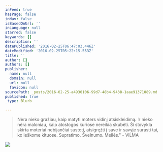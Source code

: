 ```yaml
---
inFeed: true
hasPage: false
inNav: false
isBasedOnUrl: ''
inLanguage: null
starred: false
keywords: []
description: ''
datePublished: '2016-02-25T06:47:03.446Z'
dateModified: '2016-02-25T05:22:15.553Z'
title: ''
author: []
authors: []
publisher:
  name: null
  domain: null
  url: null
  favicon: null
sourcePath: _posts/2016-02-25-a4930106-99d7-48b4-9438-1aae91371089.md
published: true
_type: Blurb

---
```

> Nėra nieko gražiau, kaip matyti moters vidinį atsiskleidimą. Ir nieko nėra maloniau, kaip atostogos kuriose nereikia skubėti. Ši stovykla skirta moteriai nebijančiai sustoti, atsigręžti į save ir savyje surasti tai, ko ieškome kituose. Supratimo. Švelnumo. Meilės." - VILMA

![](https://s3-us-west-2.amazonaws.com/the-grid-img/p/8ac9c447f1c3b491fbcec4d90a292600e0866ff3.jpg)